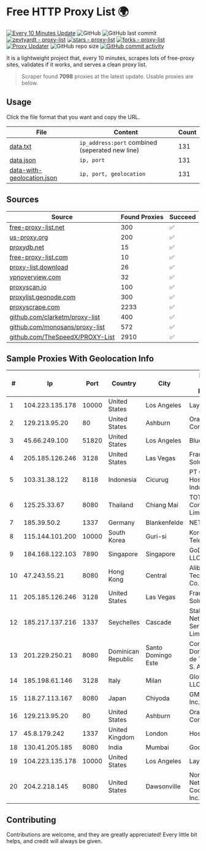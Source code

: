 
# Free HTTP Proxy List 🌍

[![Every 10 Minutes Update](https://github.com/mertguvencli/http-proxy-list/actions/workflows/main.yml/badge.svg?branch=main)](https://github.com/mertguvencli/http-proxy-list/actions/workflows/main.yml)
![GitHub](https://img.shields.io/github/license/mertguvencli/http-proxy-list)
![GitHub last commit](https://img.shields.io/github/last-commit/mertguvencli/http-proxy-list)
[![zevtyardt - proxy-list](https://img.shields.io/static/v1?label=zevtyardt&message=proxy-list&color=blue&logo=github)](https://github.com/zevtyardt/proxy-list "Go to GitHub repo")
[![stars - proxy-list](https://img.shields.io/github/stars/zevtyardt/proxy-list?style=social)](https://github.com/zevtyardt/proxy-list)
[![forks - proxy-list](https://img.shields.io/github/forks/zevtyardt/proxy-list?style=social)](https://github.com/zevtyardt/proxy-list)
[![Proxy Updater](https://github.com/zevtyardt/proxy-list/workflows/Proxy%20Updater/badge.svg)](https://github.com/zevtyardt/proxy-list/actions?query=workflow:"Proxy+Updater")
![GitHub repo size](https://img.shields.io/github/repo-size/zevtyardt/proxy-list)
[![GitHub commit activity](https://img.shields.io/github/commit-activity/m/zevtyardt/proxy-list?logo=commits)](https://github.com/zevtyardt/proxy-list/commits/main)

It is a lightweight project that, every 10 minutes, scrapes lots of free-proxy sites, validates if it works, and serves a clean proxy list.

> Scraper found **7098** proxies at the latest update. Usable proxies are below.

## Usage

Click the file format that you want and copy the URL.

|File|Content|Count|
|----|-------|-----|
|[data.txt](https://raw.githubusercontent.com/mertguvencli/http-proxy-list/main/proxy-list/data.txt)|`ip_address:port` combined (seperated new line)|131|
|[data.json](https://raw.githubusercontent.com/mertguvencli/http-proxy-list/main/proxy-list/data.json)|`ip, port`|131|
|[data-with-geolocation.json](https://raw.githubusercontent.com/mertguvencli/http-proxy-list/main/proxy-list/data-with-geolocation.json)|`ip, port, geolocation`|131|

## Sources

|Source|Found Proxies|Succeed|
|------|-------------|-------|
|[free-proxy-list.net](https://free-proxy-list.net)|300|✅|
|[us-proxy.org](https://www.us-proxy.org)|200|✅|
|[proxydb.net](http://proxydb.net)|15|✅|
|[free-proxy-list.com](https://free-proxy-list.com/?page=&port=&type%5B%5D=http&type%5B%5D=https&up_time=0&search=Search)|10|✅|
|[proxy-list.download](https://www.proxy-list.download/HTTP)|26|✅|
|[vpnoverview.com](https://vpnoverview.com/privacy/anonymous-browsing/free-proxy-servers)|32|✅|
|[proxyscan.io](https://www.proxyscan.io)|100|✅|
|[proxylist.geonode.com](https://proxylist.geonode.com/api/proxy-list?limit=300&page=1&sort_by=lastChecked&sort_type=desc&protocols=http,https)|300|✅|
|[proxyscrape.com](https://api.proxyscrape.com/v2/?request=displayproxies&protocol=http&timeout=10000&country=all&ssl=all&anonymity=all)|2233|✅|
|[github.com/clarketm/proxy-list](https://raw.githubusercontent.com/clarketm/proxy-list/master/proxy-list-raw.txt)|400|✅|
|[github.com/monosans/proxy-list](https://raw.githubusercontent.com/monosans/proxy-list/main/proxies/http.txt)|572|✅|
|[github.com/TheSpeedX/PROXY-List](https://raw.githubusercontent.com/TheSpeedX/PROXY-List/master/http.txt)|2910|✅|


## Sample Proxies With Geolocation Info

|#|Ip|Port|Country|City|Internet Service Provider|
|-|--|----|-------|----|-------------------------|
|1|104.223.135.178|10000|United States|Los Angeles|LayerHost|
|2|129.213.95.20|80|United States|Ashburn|Oracle Corporation|
|3|45.66.249.100|51820|United States|Los Angeles|BlueVPS OU|
|4|205.185.126.246|3128|United States|Las Vegas|FranTech Solutions|
|5|103.31.38.122|8118|Indonesia|Cicurug|PT Cloud Hosting Indonesia|
|6|125.25.33.67|8080|Thailand|Chiang Mai|TOT Public Company Limited|
|7|185.39.50.2|1337|Germany|Blankenfelde|NETZNUTZ|
|8|115.144.101.200|10000|South Korea|Guri-si|Korea Telecom|
|9|184.168.122.103|7890|Singapore|Singapore|GoDaddy.com, LLC|
|10|47.243.55.21|8080|Hong Kong|Central|Alibaba (US) Technology Co., Ltd.|
|11|205.185.126.246|3128|United States|Las Vegas|FranTech Solutions|
|12|185.217.137.216|1337|Seychelles|Cascade|Stallion Network Services Limited|
|13|201.229.250.21|8080|Dominican Republic|Santo Domingo Este|Compañía Dominicana de Teléfonos S. A.|
|14|185.198.61.146|3128|Italy|Milan|Global Router LLC|
|15|118.27.113.167|8080|Japan|Chiyoda|GMO Internet, Inc.|
|16|129.213.95.20|80|United States|Ashburn|Oracle Corporation|
|17|45.8.179.242|1337|United Kingdom|London|Hostland LLC|
|18|130.41.205.185|8080|India|Mumbai|Google LLC|
|19|104.223.135.178|10000|United States|Los Angeles|LayerHost|
|20|204.2.218.145|8080|United States|Dawsonville|North Georgia Network Cooperative, Inc.|



## Contributing

Contributions are welcome, and they are greatly appreciated! Every
little bit helps, and credit will always be given.

